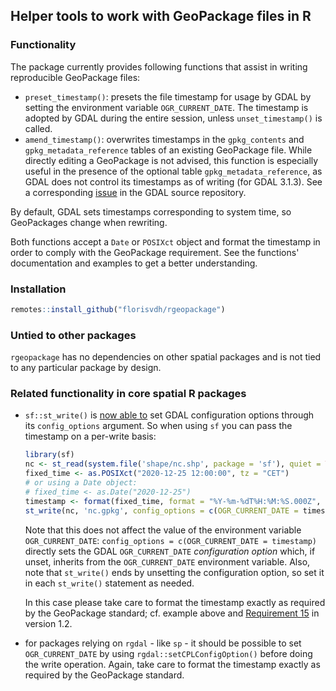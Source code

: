 ## Helper tools to work with GeoPackage files in R

### Functionality

The package currently provides following functions that assist in writing reproducible GeoPackage files:

- `preset_timestamp()`: presets the file timestamp for usage by GDAL by setting the environment variable `OGR_CURRENT_DATE`.
The timestamp is adopted by GDAL during the entire session, unless `unset_timestamp()` is called.
- `amend_timestamp()`: overwrites timestamps in the `gpkg_contents` and `gpkg_metadata_reference` tables of an existing GeoPackage file.
While directly editing a GeoPackage is not advised, this function is especially useful in the presence of the optional table `gpkg_metadata_reference`, as GDAL does not control its timestamps as of writing (for GDAL 3.1.3).
See a corresponding [issue](https://github.com/OSGeo/gdal/issues/3537) in the GDAL source repository.

By default, GDAL sets timestamps corresponding to system time, so GeoPackages change when rewriting.

Both functions accept a `Date` or `POSIXct` object and format the timestamp in order to comply with the GeoPackage requirement.
See the functions' documentation and examples to get a better understanding.

### Installation

```r
remotes::install_github("florisvdh/rgeopackage")
```

### Untied to other packages

`rgeopackage` has no dependencies on other spatial packages and is not tied to any particular package by design.

### Related functionality in core spatial R packages

- `sf::st_write()` is [now able to](https://github.com/r-spatial/sf/issues/1618#issuecomment-811231056) set GDAL configuration options through its `config_options` argument.
So when using `sf` you can pass the timestamp on a per-write basis:

  ```r
  library(sf)
  nc <- st_read(system.file('shape/nc.shp', package = 'sf'), quiet = TRUE)
  fixed_time <- as.POSIXct("2020-12-25 12:00:00", tz = "CET")
  # or using a Date object:
  # fixed_time <- as.Date("2020-12-25")
  timestamp <- format(fixed_time, format = "%Y-%m-%dT%H:%M:%S.000Z", tz = "UTC")
  st_write(nc, 'nc.gpkg', config_options = c(OGR_CURRENT_DATE = timestamp))
  ```
  
  Note that this does not affect the value of the environment variable `OGR_CURRENT_DATE`: `config_options = c(OGR_CURRENT_DATE = timestamp)` directly sets the GDAL `OGR_CURRENT_DATE` _configuration option_ which, if unset, inherits from the `OGR_CURRENT_DATE` environment variable.
Also, note that `st_write()` ends by unsetting the configuration option, so set it in each `st_write()` statement as needed.
  
  In this case please take care to format the timestamp exactly as required by the GeoPackage standard; cf. example above and [Requirement 15](https://www.geopackage.org/spec120/#r15) in version 1.2.
  
- for packages relying on `rgdal` - like `sp` - it should be possible to set `OGR_CURRENT_DATE` by using `rgdal::setCPLConfigOption()` before doing the write operation.
Again, take care to format the timestamp exactly as required by the GeoPackage standard.


